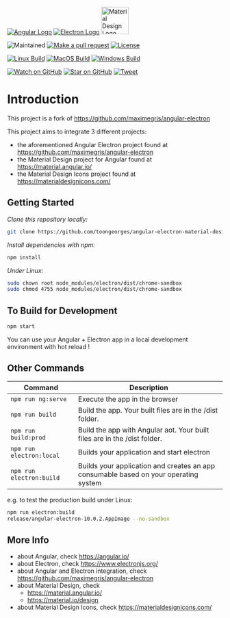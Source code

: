 [![Angular Logo](https://www.vectorlogo.zone/logos/angular/angular-icon.svg)](https://angular.io/) [![Electron Logo](https://www.vectorlogo.zone/logos/electronjs/electronjs-icon.svg)](https://electronjs.org/) [<img src="https://upload.wikimedia.org/wikipedia/commons/c/c7/Google_Material_Design_Logo.svg" alt="Material Design Logo" width="64px" height="64px"/>](https://material.io/design)

![Maintained][maintained-badge]
[![Make a pull request][prs-badge]][prs]
[![License][license-badge]](LICENSE.md)

[![Linux Build][linux-build-badge]][linux-build]
[![MacOS Build][macos-build-badge]][macos-build]
[![Windows Build][windows-build-badge]][windows-build]

[![Watch on GitHub][github-watch-badge]][github-watch]
[![Star on GitHub][github-star-badge]][github-star]
[![Tweet][twitter-badge]][twitter]

# Introduction

This project is a fork of https://github.com/maximegris/angular-electron

This project aims to integrate 3 different projects:
- the aforementioned Angular Electron project found at https://github.com/maximegris/angular-electron
- the Material Design project for Angular found at https://material.angular.io/
- the Material Design Icons project found at https://materialdesignicons.com/

## Getting Started

*Clone this repository locally:*

``` bash
git clone https://github.com/toongeorges/angular-electron-material-design.git
```

*Install dependencies with npm:*

``` bash
npm install
```

*Under Linux:*

``` bash
sudo chown root node_modules/electron/dist/chrome-sandbox
sudo chmod 4755 node_modules/electron/dist/chrome-sandbox
```

## To Build for Development

``` bash
npm start
```

You can use your Angular + Electron app in a local development environment with hot reload !

## Other Commands

|Command|Description|
| ---- | ---- |
|`npm run ng:serve`| Execute the app in the browser |
|`npm run build`| Build the app. Your built files are in the /dist folder. |
|`npm run build:prod`| Build the app with Angular aot. Your built files are in the /dist folder. |
|`npm run electron:local`| Builds your application and start electron
|`npm run electron:build`| Builds your application and creates an app consumable based on your operating system |

e.g. to test the production build under Linux:

``` bash
npm run electron:build
release/angular-electron-10.0.2.AppImage --no-sandbox
```

## More Info

- about Angular, check https://angular.io/
- about Electron, check https://www.electronjs.org/
- about Angular and Electron integration, check https://github.com/maximegris/angular-electron
- about Material Design, check
  - https://material.angular.io/
  - https://material.io/design
- about Material Design Icons, check https://materialdesignicons.com/

[license-badge]: https://img.shields.io/badge/license-MIT-blue.svg
[prs-badge]: https://img.shields.io/badge/PRs-welcome-brightgreen.svg?style=flat-square
[prs]: http://makeapullrequest.com

[linux-build-badge]: https://github.com/toongeorges/angular-electron-material-design/workflows/Linux%20Build/badge.svg
[linux-build]: https://github.com/toongeorges/angular-electron-material-design/actions?query=workflow%3A%22Linux+Build%22
[macos-build-badge]: https://github.com/toongeorges/angular-electron-material-design/workflows/MacOS%20Build/badge.svg
[macos-build]: https://github.com/toongeorges/angular-electron-material-design/actions?query=workflow%3A%22MacOS+Build%22
[windows-build-badge]: https://github.com/toongeorges/angular-electron-material-design/workflows/Windows%20Build/badge.svg
[windows-build]: https://github.com/toongeorges/angular-electron-material-design/actions?query=workflow%3A%22Windows+Build%22

[github-watch-badge]: https://img.shields.io/github/watchers/toongeorges/angular-electron-material-design.svg?style=social
[github-watch]: https://github.com/toongeorges/angular-electron-material-design/watchers
[github-star-badge]: https://img.shields.io/github/stars/toongeorges/angular-electron-material-design.svg?style=social
[github-star]: https://github.com/toongeorges/angular-electron-material-design/stargazers
[twitter-badge]: https://img.shields.io/twitter/url/https/github.com/toongeorges/angular-electron-material-design.svg?style=social
[twitter]: https://twitter.com/intent/tweet?text=Check%20out%20angular-electron-material-design!%20https://github.com/toongeorges/angular-electron-material-design%20%F0%9F%91%8D
[maintained-badge]: https://img.shields.io/badge/maintained-yes-brightgreen
